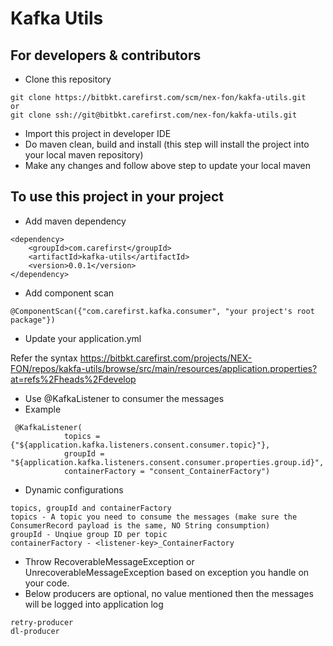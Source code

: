 # Kafka Utils
## For developers & contributors
* Clone this repository
```
git clone https://bitbkt.carefirst.com/scm/nex-fon/kakfa-utils.git
or
git clone ssh://git@bitbkt.carefirst.com/nex-fon/kakfa-utils.git
```
* Import this project in developer IDE
* Do maven clean, build and install (this step will install the project into your local maven repository)
* Make any changes and follow above step to update your local maven

## To use this project in your project
* Add maven dependency
```
<dependency>
    <groupId>com.carefirst</groupId>
    <artifactId>kafka-utils</artifactId>
    <version>0.0.1</version>
</dependency>
```
* Add component scan
```
@ComponentScan({"com.carefirst.kafka.consumer", "your project's root package"})
```
* Update your application.yml

Refer the syntax https://bitbkt.carefirst.com/projects/NEX-FON/repos/kakfa-utils/browse/src/main/resources/application.properties?at=refs%2Fheads%2Fdevelop
* Use @KafkaListener to consumer the messages
* Example
```
 @KafkaListener(
            topics = {"${application.kafka.listeners.consent.consumer.topic}"},
            groupId = "${application.kafka.listeners.consent.consumer.properties.group.id}",
            containerFactory = "consent_ContainerFactory")
```
* Dynamic configurations
```
topics, groupId and containerFactory
topics - A topic you need to consume the messages (make sure the ConsumerRecord payload is the same, NO String consumption)
groupId - Unqiue group ID per topic
containerFactory - <listener-key>_ContainerFactory
```
* Throw RecoverableMessageException or UnrecoverableMessageException based on exception you handle on your code.
* Below producers are optional, no value mentioned then the messages will be logged into application log
```
retry-producer
dl-producer
```